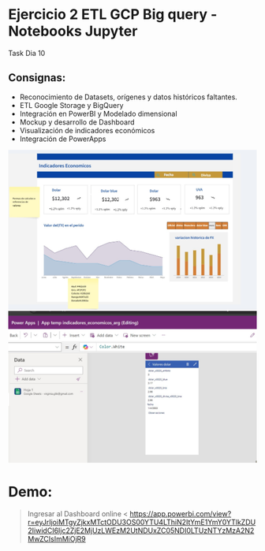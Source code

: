 # Ejercicio 2 ETL GCP Big query - Notebooks Jupyter

Task Dia 10

## Consignas:
- Reconocimiento de Datasets, orígenes y datos históricos faltantes.
- ETL Google Storage y BigQuery
- Integración en PowerBI y Modelado dimensional
- Mockup y desarrollo de Dashboard
- Visualización de indicadores económicos
- Integración de PowerApps

![name-of-you-image](https://github.com/matifrank/MH_bootcamp_Team4/blob/main/Task10/mockup.jpg)
![name-of-you-image](https://github.com/matifrank/MH_bootcamp_Team4/blob/main/Task10/powerapp.png)

# Demo:
> Ingresar al Dashboard online <
https://app.powerbi.com/view?r=eyJrIjoiMTgyZjkxMTctODU3OS00YTU4LThiN2ItYmE1YmY0YTlkZDU2IiwidCI6Ijc2ZjE2MjUzLWEzM2UtNDUxZC05NDI0LTUzNTYzMzA2N2MwZCIsImMiOjR9
